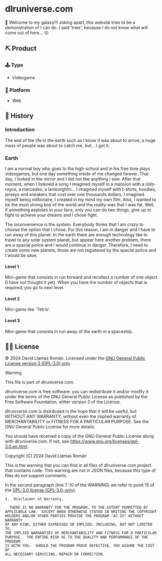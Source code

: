 # dlruniverse.com

👋 Welcome to my galaxy!!! Joking apart, this website tries to be a demonstration of I can do. I said 'tries', because I do not know what will come out of here... 😔 

## ⛏️ Product
### 🕹️ Type
- Videogame

### 🧭 Platform
- Web

## 📖 History
### Introduction
The end of the life in the earth such as I know it was about to arrive, a huge mass of people was about to catch me, but... I got it.
### Earth
I am a normal boy who goes to the high-school and in his free time plays videogames, but one day something inside of me changed forever. That day, I looked in the mirror and I did not like anything I saw. After that moment, when I listened a song I imagined myself in a mansion with a rolls-royce, a mercedes, a lamborghini... I imagined myself with t-shirts, hoodies, jerseys and sneakers that cost over one thousands dollars, I imagined myself being millionaire, I created in my mind my own film. Also, I wanted to be the most strong boy of the world and the reality was that I was fat. Well, if something explotes in your face, only you can do two things, give up or fight to achieve your dreams and I chose fight.

The inconvenience is the system. Everybody thinks that I am crazy to choose the option that I chose. For this reason, I am in danger and I have to run away of this planet. In the earth there are enough technology like to travel to any solar system planet, but appear here another problem, there are a spacial police and I would continue in danger. Therefore, I need to create some new planets, those are not registered by the spacial police and I would be save.
#### Level 1
Mini-game that consists in run forward and recollect a number of one object (I have not thought it yet). When you have the number of objects that is required, you go to next level.
#### Level 2
Mini-game like 'Tetris'.
#### Level 3
Mini-game that consists in run away of the earth in a spaceship.

## 👨‍⚖️ License
&copy; 2024 David Llamas Román. Licensed under the [GNU General Public License version 3 (GPL-3.0) only](https://www.gnu.org/licenses/gpl-3.0.en.html)

> [!WARNING]
> This file is part of dlruniverse.com.
>
> dlruniverse.com is free software: you can redistribute it and/or modify
> it under the terms of the GNU General Public License as published by
> the Free Software Foundation, either version 3 of the License.
>
> dlruniverse.com is distributed in the hope that it will be useful,
> but WITHOUT ANY WARRANTY; without even the implied warranty of
> MERCHANTABILITY or FITNESS FOR A PARTICULAR PURPOSE. See the
> GNU General Public License for more details.
>
> You should have received a copy of the GNU General Public License
> along with dlruniverse.com. If not, see <https://www.gnu.org/licenses/gpl-3.0.en.html>.
>
> Copyright (C) 2024 David Llamas Román

This is the warning that you can find in all files of dlruniverse.com project that contains code. This warning are not in JSON files, because this type of files do not support comments.

In the second paragraph (line 7-10 of the WARNING) we refer to point 15 of the [GPL-3.0 license (GPL-3.0-only)](LICENSE):
```
1.  Disclaimer of Warranty.

  THERE IS NO WARRANTY FOR THE PROGRAM, TO THE EXTENT PERMITTED BY
APPLICABLE LAW.  EXCEPT WHEN OTHERWISE STATED IN WRITING THE COPYRIGHT
HOLDERS AND/OR OTHER PARTIES PROVIDE THE PROGRAM "AS IS" WITHOUT WARRANTY
OF ANY KIND, EITHER EXPRESSED OR IMPLIED, INCLUDING, BUT NOT LIMITED TO,
THE IMPLIED WARRANTIES OF MERCHANTABILITY AND FITNESS FOR A PARTICULAR
PURPOSE.  THE ENTIRE RISK AS TO THE QUALITY AND PERFORMANCE OF THE PROGRAM
IS WITH YOU.  SHOULD THE PROGRAM PROVE DEFECTIVE, YOU ASSUME THE COST OF
ALL NECESSARY SERVICING, REPAIR OR CORRECTION.
```
